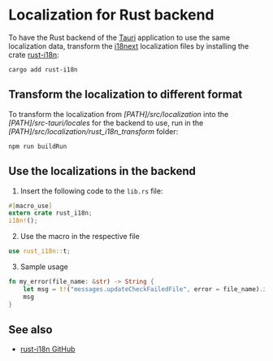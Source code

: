 # Localization for Rust backend
To have the Rust backend of the [Tauri](https://tauri.app) application to use the same localization data, transform the [i18next](https://www.i18next.com) localization files by installing the crate [rust-i18n](https://crates.io/crates/rust-i18n):
```
cargo add rust-i18n
```

## Transform the localization to different format
To transform the localization from *[PATH]/src/localization* into the *[PATH]/src-tauri/locales* for the backend to use, run in the *[PATH]/src/localization/rust_i18n_transform* folder:
```
npm run buildRun
```

## Use the localizations in the backend
1. Insert the following code to the `lib.rs` file:
```rust
#[macro_use]
extern crate rust_i18n;
i18n!();   
```

2. Use the macro in the respective file

```rust
use rust_i18n::t;
```

3. Sample usage

```rust
fn my_error(file_name: &str) -> String {
    let msg = t!("messages.updateCheckFailedFile", error = file_name).into_owned();
    msg
}
```

## See also
* [rust-i18n GitHub](https://github.com/longbridgeapp/rust-i18n) 
